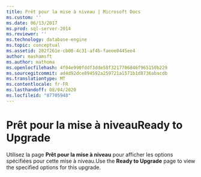 ```yaml
---
title: Prêt pour la mise à niveau | Microsoft Docs
ms.custom: ''
ms.date: 06/13/2017
ms.prod: sql-server-2014
ms.reviewer: ''
ms.technology: database-engine
ms.topic: conceptual
ms.assetid: 282f261e-cb00-4c31-af4b-faeee0445ee4
author: mashamsft
ms.author: mathoma
ms.openlocfilehash: 4f04e990fddf3dde58f3217706846f965150b229
ms.sourcegitcommit: ad4d92dce894592a259721a1571b1d8736abacdb
ms.translationtype: MT
ms.contentlocale: fr-FR
ms.lasthandoff: 08/04/2020
ms.locfileid: "87705948"
---
```

# <a name="ready-to-upgrade"></a><span data-ttu-id="a8402-102">Prêt pour la mise à niveau</span><span class="sxs-lookup"><span data-stu-id="a8402-102">Ready to Upgrade</span></span>
  <span data-ttu-id="a8402-103">Utilisez la page **Prêt pour la mise à niveau** pour afficher les options spécifiées pour cette mise à niveau.</span><span class="sxs-lookup"><span data-stu-id="a8402-103">Use the **Ready to Upgrade** page to view the specified options for this upgrade.</span></span>  
  
  
